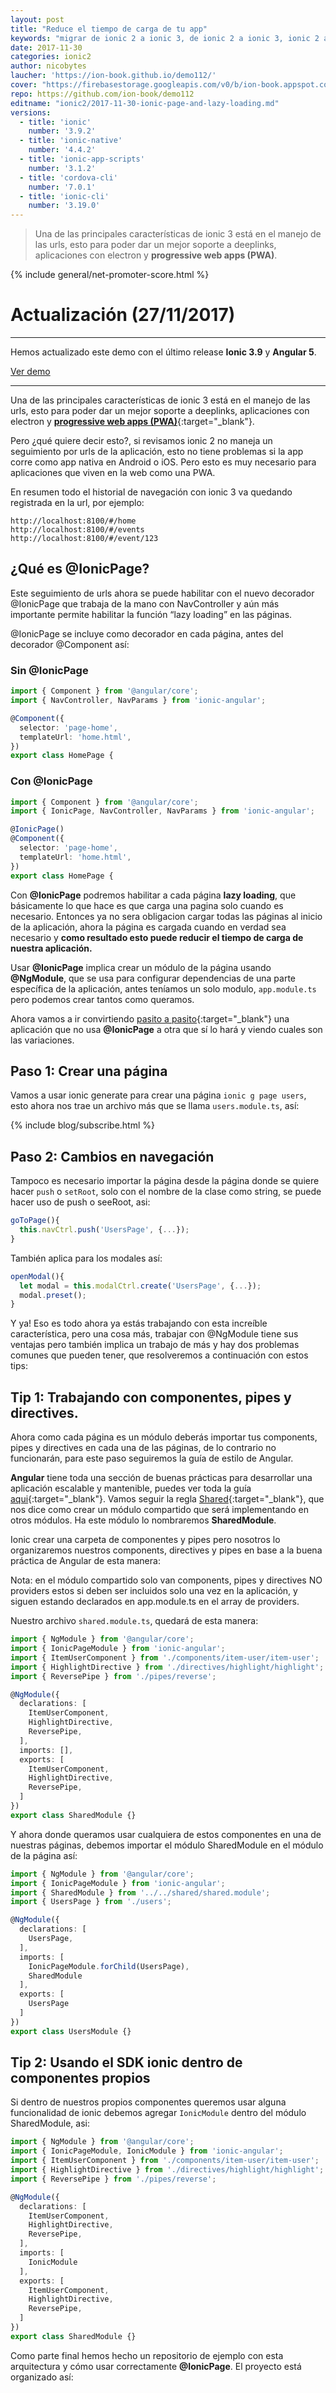 ```yaml
---
layout: post
title: "Reduce el tiempo de carga de tu app"
keywords: "migrar de ionic 2 a ionic 3, de ionic 2 a ionic 3, ionic 2 a ionic 3, ionic 3, ionic page, lazy loading"
date: 2017-11-30
categories: ionic2
author: nicobytes
laucher: 'https://ion-book.github.io/demo112/'
cover: "https://firebasestorage.googleapis.com/v0/b/ion-book.appspot.com/o/posts%2F2017-11-27-ionic-page-and-lazy-loading%2Fcover.jpg?alt=media&token=14f79867-8503-423b-9922-1b3551ac4186"
repo: https://github.com/ion-book/demo112
editname: "ionic2/2017-11-30-ionic-page-and-lazy-loading.md"
versions:
  - title: 'ionic'
    number: '3.9.2'
  - title: 'ionic-native'
    number: '4.4.2'
  - title: 'ionic-app-scripts'
    number: '3.1.2'
  - title: 'cordova-cli'
    number: '7.0.1'
  - title: 'ionic-cli'
    number: '3.19.0'
---
```


> Una de las principales características de ionic 3 está en el manejo de las urls, esto para poder dar un mejor soporte a deeplinks, aplicaciones con electron y **progressive web apps (PWA)**.

<!--summary-->

<amp-img width="1024" height="512" layout="responsive" src="https://firebasestorage.googleapis.com/v0/b/ion-book.appspot.com/o/posts%2F2017-11-27-ionic-page-and-lazy-loading%2Fcover.jpg?alt=media&token=14f79867-8503-423b-9922-1b3551ac4186"></amp-img>

{% include general/net-promoter-score.html %} 

# Actualización (27/11/2017)
<hr/>

Hemos actualizado este demo con el último release **Ionic 3.9** y **Angular 5**.

<a href="https://ion-book.github.io/demo112/" target="_blank" class="btn btn-round btn-success">Ver demo</a>
<hr/>

Una de las principales características de ionic 3 está en el manejo de las urls, esto para poder dar un mejor soporte a deeplinks, aplicaciones con electron y [**progressive web apps (PWA)**](http://blog.ionic.io/announcing-pwa-support-in-ionic-2/){:target="_blank"}.

Pero ¿qué quiere decir esto?, si revisamos ionic 2 no maneja un seguimiento por urls de la aplicación, esto no tiene problemas si la app corre como app nativa en Android o iOS. Pero esto es muy necesario para aplicaciones que viven en la web como una PWA.

En resumen todo el historial de navegación con ionic 3 va quedando registrada en la url, por ejemplo:

```
http://localhost:8100/#/home
http://localhost:8100/#/events
http://localhost:8100/#/event/123
```

## ¿Qué es @IonicPage?

Este seguimiento de urls ahora se puede habilitar con el nuevo decorador @IonicPage que trabaja de la mano con NavController y aún más importante permite habilitar la función “lazy loading” en las páginas.

@IonicPage se incluye como decorador en cada página, antes del decorador @Component así:

### Sin @IonicPage

```ts
import { Component } from '@angular/core';
import { NavController, NavParams } from 'ionic-angular';

@Component({
  selector: 'page-home',
  templateUrl: 'home.html',
})
export class HomePage {
```

### Con @IonicPage

```ts
import { Component } from '@angular/core';
import { IonicPage, NavController, NavParams } from 'ionic-angular';

@IonicPage()
@Component({
  selector: 'page-home',
  templateUrl: 'home.html',
})
export class HomePage {
```

Con __@IonicPage__ podremos habilitar a cada página **lazy loading**, que básicamente lo que hace es que carga una pagina solo cuando es necesario. Entonces ya no sera obligacion cargar todas las páginas al inicio de la aplicación, ahora la página es cargada cuando en verdad sea necesario y **como resultado esto puede reducir el tiempo de carga de nuestra aplicación.**

Usar **@IonicPage** implica crear un módulo de la página usando **@NgModule**, que se usa para configurar dependencias de una parte específica de la aplicación, antes teníamos un solo modulo, `app.module.ts` pero podemos crear tantos como queramos.

Ahora vamos a ir convirtiendo [pasito a pasito](https://www.youtube.com/watch?v=kJQP7kiw5Fk){:target="_blank"} una aplicación que no usa **@IonicPage** a otra que sí lo hará y viendo cuales son las variaciones.

## Paso 1: Crear una página

Vamos a usar ionic generate para crear una página `ionic g page users`, esto ahora nos trae un archivo más que se llama `users.module.ts`, así:

<div class="row">
  <div class="col col-100 col-md-50 col-lg-50">
    <amp-img width="359" height="130" layout="responsive" src="https://firebasestorage.googleapis.com/v0/b/ion-book.appspot.com/o/posts%2F2017-11-27-ionic-page-and-lazy-loading%2Ftree1.png?alt=media&token=50c552f3-0b77-4ea2-9dd2-c1ceb8c6381e"></amp-img>
  </div>
</div>

{% include blog/subscribe.html %}

## Paso 2: Cambios en navegación

Tampoco es necesario importar la página desde la página donde se quiere hacer `push` o `setRoot`, solo con el nombre de la clase como string, se puede hacer uso de push o seeRoot, asi:

```ts
goToPage(){
  this.navCtrl.push('UsersPage', {...});
}
```

También aplica para los modales así:

```ts
openModal(){
  let modal = this.modalCtrl.create('UsersPage', {...});
  modal.preset();
}
```

Y ya! Eso es todo ahora ya estás trabajando con esta increíble característica, pero una cosa más, trabajar con @NgModule tiene sus ventajas pero también implica un trabajo de más y hay dos problemas comunes que pueden tener, que resolveremos a continuación con estos tips:


## Tip 1: Trabajando con componentes, pipes y directives.

Ahora como cada página es un módulo deberás importar tus components, pipes y directives en cada una de las páginas, de lo contrario no funcionarán, para este paso seguiremos la guía de estilo de Angular. 

**Angular** tiene toda una sección de buenas prácticas para desarrollar una aplicación escalable y mantenible, puedes ver toda la guía [aqui](https://angular.io/docs/ts/latest/guide/style-guide.html){:target="_blank"}. Vamos seguir la regla [Shared](https://angular.io/guide/styleguide#shared-feature-module){:target="_blank"}, que nos dice como crear un módulo compartido que será implementando en otros módulos. Ha este módulo lo nombraremos **SharedModule**.

Ionic crear una carpeta de componentes y pipes pero nosotros lo organizaremos nuestros components, directives y pipes en base a la buena práctica de Angular de esta manera:

<div class="row">
  <div class="col col-100 col-md-50 offset-md-25 col-lg-50 offset-lg-25">
    <amp-img width="574" height="307" layout="responsive" src="https://firebasestorage.googleapis.com/v0/b/ion-book.appspot.com/o/posts%2F2017-11-27-ionic-page-and-lazy-loading%2Ftree2.png?alt=media&token=c6c37c58-1bcf-4345-9691-bde12e62008d"></amp-img>
  </div>
</div>

Nota: en el módulo compartido solo van components, pipes y directives NO providers estos si deben ser incluidos solo una vez en la aplicación, y siguen estando declarados en app.module.ts en el array de providers.

Nuestro archivo `shared.module.ts`, quedará de esta manera:

```ts
import { NgModule } from '@angular/core';
import { IonicPageModule } from 'ionic-angular';
import { ItemUserComponent } from './components/item-user/item-user';
import { HighlightDirective } from './directives/highlight/highlight';
import { ReversePipe } from './pipes/reverse';

@NgModule({
  declarations: [
    ItemUserComponent,
    HighlightDirective,
    ReversePipe,
  ],
  imports: [],
  exports: [
    ItemUserComponent,
    HighlightDirective,
    ReversePipe,
  ]
})
export class SharedModule {}
```

Y ahora donde queramos usar cualquiera de estos componentes en una de nuestras páginas, debemos importar el módulo SharedModule en el módulo de la página así:

```ts
import { NgModule } from '@angular/core';
import { IonicPageModule } from 'ionic-angular';
import { SharedModule } from '../../shared/shared.module';
import { UsersPage } from './users';

@NgModule({
  declarations: [
    UsersPage,
  ],
  imports: [
    IonicPageModule.forChild(UsersPage),
    SharedModule
  ],
  exports: [
    UsersPage
  ]
})
export class UsersModule {}
```

## Tip 2: Usando el SDK ionic dentro de componentes propios

Si dentro de nuestros propios componentes queremos usar alguna funcionalidad de ionic debemos agregar `IonicModule` dentro del módulo SharedModule, asi:

```ts
import { NgModule } from '@angular/core';
import { IonicPageModule, IonicModule } from 'ionic-angular';
import { ItemUserComponent } from './components/item-user/item-user';
import { HighlightDirective } from './directives/highlight/highlight';
import { ReversePipe } from './pipes/reverse';

@NgModule({
  declarations: [
    ItemUserComponent,
    HighlightDirective,
    ReversePipe,
  ],
  imports: [
    IonicModule
  ],
  exports: [
    ItemUserComponent,
    HighlightDirective,
    ReversePipe,
  ]
})
export class SharedModule {}
```

Como parte final hemos hecho un repositorio de ejemplo con esta arquitectura y cómo usar correctamente **@IonicPage**. El proyecto está organizado así:

<div class="row wrap">
  <div class="col col-100 col-md-33 col-lg-33">
    <amp-img width="346" height="173" layout="responsive" src="https://firebasestorage.googleapis.com/v0/b/ion-book.appspot.com/o/posts%2F2017-11-27-ionic-page-and-lazy-loading%2Ftree3.png?alt=media&token=615febfc-8d79-4f76-bb4a-8d157742add2"></amp-img>
  </div>
  <div class="col col-100 col-md-33 col-lg-33">
   <amp-img width="270" height="72" layout="responsive" src="https://firebasestorage.googleapis.com/v0/b/ion-book.appspot.com/o/posts%2F2017-11-27-ionic-page-and-lazy-loading%2Ftree5.png?alt=media&token=ff0209ed-bc37-490c-af95-a00c4c91901c"></amp-img>
  </div>
  <div class="col col-100 col-md-33 col-lg-33">
   <amp-img width="370" height="300" layout="responsive" src="https://firebasestorage.googleapis.com/v0/b/ion-book.appspot.com/o/posts%2F2017-11-27-ionic-page-and-lazy-loading%2Ftree6.png?alt=media&token=e7fd0dd1-faf7-48a0-8e24-c27e4d723589"></amp-img>
  </div>
</div>  

<div class="row">
  <div class="col col-100 col-md-50 offset-md-25 col-lg-50 offset-lg-25">
    <amp-img width="460" height="626" layout="responsive" src="https://firebasestorage.googleapis.com/v0/b/ion-book.appspot.com/o/posts%2F2017-11-27-ionic-page-and-lazy-loading%2Ftree4.png?alt=media&token=3fdcbee6-5bd4-4796-b2f6-2248e982630f"></amp-img>
  </div>
</div>

